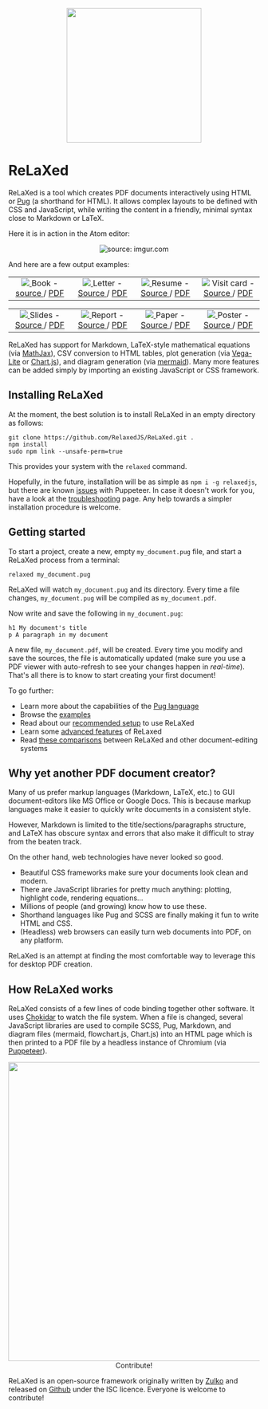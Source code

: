 <p align="center"><img width='270px' src="https://github.com/RelaxedJS/ReLaXed/raw/master/logo-blue.png" /></p>

# ReLaXed

ReLaXed is a tool which creates PDF documents interactively using HTML or [Pug](https://pugjs.org/api/getting-started.html) (a shorthand for HTML). It allows complex layouts to be defined with CSS and JavaScript, while writing the content in a friendly, minimal syntax close to Markdown or LaTeX.

Here it is in action in the Atom editor:

<p align='center'><img src="https://i.imgur.com/4N4fSYY.gif" title="source: imgur.com" /></p>

And here are a few output examples:

<table>
  <tr align="center">
    <td width="25%">
      <a href="https://github.com/RelaxedJS/ReLaXed-examples/blob/master/examples/book/book.pdf">
        <img src="https://github.com/RelaxedJS/ReLaXed-examples/raw/master/examples/book/book_screenshot.png" />
      </a>
      Book -
      <a href="https://github.com/RelaxedJS/ReLaXed-examples/tree/master/examples/book/"> source </a> /
      <a href="https://github.com/RelaxedJS/ReLaXed-examples/blob/master/examples/book/book.pdf"> PDF </a>
    </td>
    <td width="25%">
      <a href="https://github.com/RelaxedJS/ReLaXed-examples/blob/master/examples/letter/letter.pdf">
        <img src="https://github.com/RelaxedJS/ReLaXed-examples/raw/master/examples/letter/letter_screenshot.png" />
      </a>
      Letter -
      <a href="https://github.com/RelaxedJS/ReLaXed-examples/tree/master/examples/letter/"> Source </a> /
      <a href="https://github.com/RelaxedJS/ReLaXed-examples/blob/master/examples/letter/letter.pdf"> PDF </a>
    </td>
    <td width="25%">
      <a href="https://github.com/RelaxedJS/ReLaXed-examples/blob/master/examples/resume/resume.pdf">
        <img src="https://github.com/RelaxedJS/ReLaXed-examples/raw/master/examples/resume/resume_screenshot.png" />
      </a>
      Resume -
      <a href="https://github.com/RelaxedJS/ReLaXed-examples/tree/master/examples/resume/"> Source </a> /
      <a href="https://github.com/RelaxedJS/ReLaXed-examples/blob/master/examples/resume/resume.pdf"> PDF </a>
    </td>
    <td width="25%">
      <a href="https://github.com/RelaxedJS/ReLaXed-examples/blob/master/examples/business-card/business-card.pdf">
      <img src="https://github.com/RelaxedJS/ReLaXed-examples/raw/master/examples/business-card/businesscard_screenshot.png" /></a>
      Visit card -
      <a href="https://github.com/RelaxedJS/ReLaXed-examples/tree/master/examples/business-card/"> Source </a> /
      <a href="https://github.com/RelaxedJS/ReLaXed-examples/blob/master/examples/business-card/business-card.pdf"> PDF </a>
    </td>
  </tr>
</table>
<table>
  <tr align="center">
    <td width="25%">
      <a href="https://github.com/RelaxedJS/ReLaXed-examples/blob/master/examples/slides/slides.pdf">
        <img src="https://github.com/RelaxedJS/ReLaXed-examples/raw/master/examples/slides/slides_screenshot.png" />
      </a>
      Slides -
      <a href="https://github.com/RelaxedJS/ReLaXed-examples/tree/master/examples/slides/"> Source </a> /
      <a href="https://github.com/RelaxedJS/ReLaXed-examples/blob/master/examples/slides/slides.pdf"> PDF </a>
    </td>
    <td width="25%">
      <a href="https://github.com/RelaxedJS/ReLaXed-examples/blob/master/examples/report/report.pdf">
        <img src="https://github.com/RelaxedJS/ReLaXed-examples/raw/master/examples/report/report_screenshot.png" />
      </a>
      Report -
      <a href="https://github.com/RelaxedJS/ReLaXed-examples/tree/master/examples/report/"> Source </a> /
      <a href="https://github.com/RelaxedJS/ReLaXed-examples/blob/master/examples/report/report.pdf"> PDF </a>
    </td>
    <td width="25%">
       <a href="https://github.com/RelaxedJS/ReLaXed-examples/blob/master/examples/paper/paper.pdf">
         <img src="https://github.com/RelaxedJS/ReLaXed-examples/raw/master/examples/paper/paper_screenshot.png" />
       </a>
       Paper -
       <a href="https://github.com/RelaxedJS/ReLaXed-examples/tree/master/examples/paper/"> Source </a> /
       <a href="https://github.com/RelaxedJS/ReLaXed-examples/blob/master/examples/paper/paper.pdf"> PDF </a>
     </td>
   <td width="25%">
     <a href="https://github.com/RelaxedJS/ReLaXed-examples/blob/master/examples/poster/poster.pdf">
       <img src="https://github.com/RelaxedJS/ReLaXed-examples/raw/master/examples/poster/poster_screenshot.png" />
     </a>
     Poster -
     <a href="https://github.com/RelaxedJS/ReLaXed-examples/tree/master/examples/poster/"> Source </a> /
     <a href="https://github.com/RelaxedJS/ReLaXed-examples/blob/master/examples/poster/poster.pdf"> PDF </a>
   </td>
  </tr>
</table>

ReLaXed has support for Markdown, LaTeX-style mathematical equations (via [MathJax](https://www.mathjax.org/)), CSV conversion to HTML tables, plot generation (via [Vega-Lite](https://vega.github.io/vega-lite/) or [Chart.js](https://www.chartjs.org/)), and diagram generation (via [mermaid](https://mermaidjs.github.io/)). Many more features can be added simply by importing an existing JavaScript or CSS framework.

## Installing ReLaXed

At the moment, the best solution is to install ReLaXed in an empty directory as follows:

```
git clone https://github.com/RelaxedJS/ReLaXed.git .
npm install
sudo npm link --unsafe-perm=true
```

This provides your system with the ``relaxed`` command.

Hopefully, in the future, installation will be as simple as ``npm i -g relaxedjs``, but there are known [issues](https://github.com/GoogleChrome/puppeteer/issues/375#issuecomment-363466257) with Puppeteer. In case it doesn't work for you, have a look at the [troubleshooting](https://github.com/RelaxedJS/ReLaXed/wiki/Troubleshooting) page. Any help towards a simpler installation procedure is welcome.


## Getting started

To start a project, create a new, empty ``my_document.pug`` file, and start a ReLaXed process from a terminal:

```
relaxed my_document.pug
```

ReLaXed will watch ``my_document.pug`` and its directory. Every time a file changes, ``my_document.pug`` will be compiled as ``my_document.pdf``.

Now write and save the following in ``my_document.pug``:

```pug
h1 My document's title
p A paragraph in my document
```
A new file, ``my_document.pdf``, will be created. Every time you modify and save the sources, the file is automatically updated (make sure you use a PDF viewer with auto-refresh to see your changes happen in *real-time*). That's all there is to know to start creating your first document!

To go further:

- Learn more about the capabilities of the [Pug language](https://pugjs.org/api/getting-started.html)
- Browse the [examples](https://github.com/RelaxedJS/ReLaXed-examples)
- Read about our [recommended setup](https://github.com/RelaxedJS/ReLaXed/wiki/Tips-and-recommendations) to use ReLaXed
- Learn some [advanced features](https://github.com/RelaxedJS/ReLaXed/wiki/Features) of ReLaxed
- Read [these comparisons](https://github.com/RelaxedJS/ReLaXed/wiki/ReLaXed-vs-other-solutions) between ReLaXed and other document-editing systems

## Why yet another PDF document creator?

Many of us prefer markup languages (Markdown, LaTeX, etc.) to GUI document-editors like MS Office or Google Docs. This is because markup languages make it easier to quickly write documents in a consistent style.

However, Markdown is limited to the title/sections/paragraphs structure, and LaTeX has obscure syntax and errors that also make it difficult to stray from the beaten track.

On the other hand, web technologies have never looked so good.

- Beautiful CSS frameworks make sure your documents look clean and modern.
- There are JavaScript libraries for pretty much anything: plotting, highlight code, rendering equations...
- Millions of people (and growing) know how to use these.
- Shorthand languages like Pug and SCSS are finally making it fun to write HTML and CSS.
- (Headless) web browsers can easily turn web documents into PDF, on any platform.

ReLaXed is an attempt at finding the most comfortable way to leverage this for desktop PDF creation.

## How ReLaXed works

ReLaXed consists of a few lines of code binding together other software. It uses [Chokidar](https://github.com/paulmillr/chokidar) to watch the file system. When a file is changed, several JavaScript libraries are used to compile SCSS, Pug, Markdown, and diagram files (mermaid, flowchart.js, Chart.js) into an HTML page which is then printed to a PDF file by a headless instance of Chromium (via [Puppeteer](https://github.com/GoogleChrome/puppeteer)).

<p align="center"><img width='600px' src="https://github.com/RelaxedJS/ReLaXed/raw/master/docs/relaxed_stack.png" /></between

## Contribute!

ReLaXed is an open-source framework originally written by [Zulko](https://github.com/Zulko) and released on [Github](https://github.com/Zulko/relaxed) under the ISC licence. Everyone is welcome to contribute!

